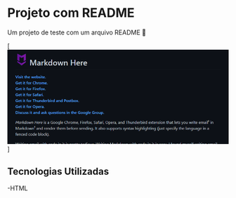 # Projeto com README
Um projeto de teste com um arquivo README 🚀

[<img src="./teste.gif" alt="gif da tela do projeto teste">]

## Tecnologias Utilizadas
-HTML
